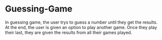 # Guessing-Game
In guessing game, the user trys to guess a number until they get the results. At the end, the user is given an option to play another game. Once they play their last, they are given the results from all their games played.
